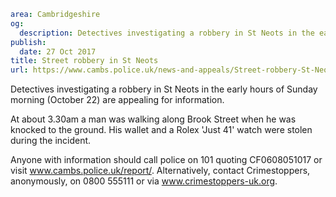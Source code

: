 ```yaml
area: Cambridgeshire
og:
  description: Detectives investigating a robbery in St Neots in the early hours of Sunday morning (October 22) are appealing for information.
publish:
  date: 27 Oct 2017
title: Street robbery in St Neots
url: https://www.cambs.police.uk/news-and-appeals/Street-robbery-St-Neots
```

Detectives investigating a robbery in St Neots in the early hours of Sunday morning (October 22) are appealing for information.

At about 3.30am a man was walking along Brook Street when he was knocked to the ground. His wallet and a Rolex 'Just 41' watch were stolen during the incident.

Anyone with information should call police on 101 quoting CF0608051017 or visit www.cambs.police.uk/report/. Alternatively, contact Crimestoppers, anonymously, on 0800 555111 or via www.crimestoppers-uk.org.

